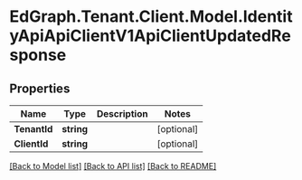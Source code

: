 # EdGraph.Tenant.Client.Model.IdentityApiApiClientV1ApiClientUpdatedResponse

## Properties

Name | Type | Description | Notes
------------ | ------------- | ------------- | -------------
**TenantId** | **string** |  | [optional] 
**ClientId** | **string** |  | [optional] 

[[Back to Model list]](../README.md#documentation-for-models) [[Back to API list]](../README.md#documentation-for-api-endpoints) [[Back to README]](../README.md)

